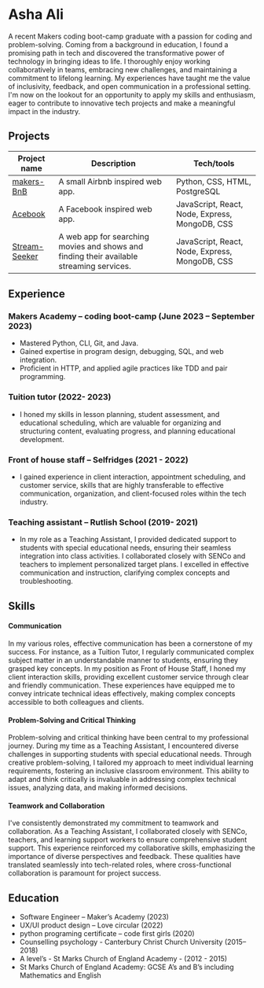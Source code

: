 # Asha Ali

A recent Makers coding boot-camp graduate with a passion for coding and problem-solving. Coming from a background in education, I found a promising path in tech and discovered the transformative power of technology in bringing ideas to life. I thoroughly enjoy working collaboratively in teams, embracing new challenges, and maintaining a commitment to lifelong learning. My experiences have taught me the value of inclusivity, feedback, and open communication in a professional setting. I'm now on the lookout for an opportunity to apply my skills and enthusiasm, eager to contribute to innovative tech projects and make a meaningful impact in the industry.

## Projects

|Project name                                        |Description                      |  Tech/tools                 |
|---------------------------------------------------- | -------------------------------- | --------------------------- |
|[makers-BnB](https://github.com/Asha-Ali/makers-BnB) | A small Airbnb inspired web app. | Python, CSS, HTML, PostgreSQL |
|[Acebook](https://github.com/Asha-Ali/Acebook)       | A Facebook inspired web app. |  JavaScript, React, Node, Express, MongoDB, CSS |
|[Stream-Seeker](https://github.com/Asha-Ali/Stream-Seeker) | A web app for searching movies and shows and finding their available streaming services. | JavaScript, React, Node, Express, MongoDB, CSS |    

## Experience


### Makers Academy – coding boot-camp (June 2023 – September 2023)
   - Mastered Python, CLI, Git, and Java.
   - Gained expertise in program design, debugging, SQL, and web integration.
   - Proficient in HTTP, and applied agile practices like TDD and pair programming.

### Tuition tutor (2022- 2023) 
- I honed my skills in lesson planning, student assessment, and educational scheduling, which are valuable for organizing and structuring content, evaluating progress, and planning educational development.

### Front of house staff – Selfridges (2021 - 2022)
- I gained experience in client interaction, appointment scheduling, and customer service, skills that are highly transferable to effective communication, organization, and client-focused roles within the tech industry.

 ### Teaching assistant – Rutlish School (2019- 2021)
 - In my role as a Teaching Assistant, I provided dedicated support to students with special educational needs, ensuring their seamless integration into class activities. I collaborated closely with SENCo and teachers to implement personalized target plans. I excelled in effective communication and instruction, clarifying complex concepts and troubleshooting. 

## Skills

#### Communication
In my various roles, effective communication has been a cornerstone of my success. For instance, as a Tuition Tutor, I regularly communicated complex subject matter in an understandable manner to students, ensuring they grasped key concepts. In my position as Front of House Staff, I honed my client interaction skills, providing excellent customer service through clear and friendly communication. These experiences have equipped me to convey intricate technical ideas effectively, making complex concepts accessible to both colleagues and clients.


#### Problem-Solving and Critical Thinking
Problem-solving and critical thinking have been central to my professional journey. During my time as a Teaching Assistant, I encountered diverse challenges in supporting students with special educational needs. Through creative problem-solving, I tailored my approach to meet individual learning requirements, fostering an inclusive classroom environment. This ability to adapt and think critically is invaluable in addressing complex technical issues, analyzing data, and making informed decisions.



#### Teamwork and Collaboration
I've consistently demonstrated my commitment to teamwork and collaboration. As a Teaching Assistant, I collaborated closely with SENCo, teachers, and learning support workers to ensure comprehensive student support. This experience reinforced my collaborative skills, emphasizing the importance of diverse perspectives and feedback. These qualities have translated seamlessly into tech-related roles, where cross-functional collaboration is paramount for project success.




## Education

- Software Engineer – Maker’s Academy (2023)
- UX/UI product design – Love circular (2022)
- python programing certificate – code first girls (2020)
- Counselling psychology - Canterbury Christ Church University (2015– 2018) 
- A level’s - St Marks Church of England Academy - (2012 - 2015)
- St Marks Church of England Academy: GCSE A’s and B’s including Mathematics and English  





